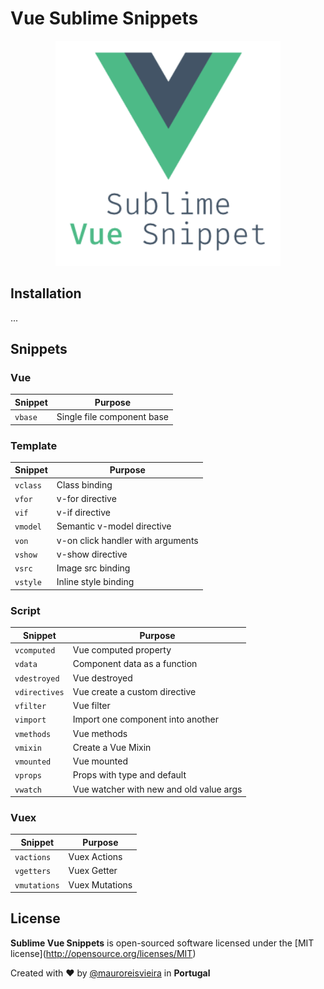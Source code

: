 # Vue Sublime Snippets

<p align="center"><img src="assets/vue-logo.png" width="360"/></p>

## Installation

...


## Snippets

### Vue

| Snippet | Purpose                    |
| ------- | -------------------------- |
| `vbase` | Single file component base |

### Template

| Snippet           | Purpose                             |
| ----------------- | ----------------------------------- |
| `vclass`          | Class binding                       |
| `vfor`            | v-for directive                     |
| `vif`            | v-if directive                     |
| `vmodel`          | Semantic v-model directive          |
| `von`             | v-on click handler with arguments   |
| `vshow`            | v-show directive                     |
| `vsrc`            | Image src binding                   |
| `vstyle`          | Inline style binding                |

### Script

| Snippet          | Purpose                                                                  |
| ---------------- | ------------------------------------------------------------------------ |
| `vcomputed`      | Vue computed property                                                    |
| `vdata`          | Component data as a function                                             |
| `vdestroyed`        | Vue destroyed                                                               |
| `vdirectives`      | Vue create a custom directive                                            |
| `vfilter`        | Vue filter                                                               |
| `vimport`        | Import one component into another                                        |
| `vmethods`        | Vue methods                                                               |
| `vmixin`         | Create a Vue Mixin                                                       |
| `vmounted`        | Vue mounted                                                               |
| `vprops`         | Props with type and default                                              |
| `vwatch`       | Vue watcher with new and old value args                                  |

### Vuex

| Snippet         | Purpose                        |
| --------------- | ------------------------------ |
| `vactions`       | Vuex Actions                    |
| `vgetters`       | Vuex Getter                    |
| `vmutations`     | Vuex Mutations                  |


## License

**Sublime Vue Snippets** is open-sourced software licensed under the \[MIT license\](http://opensource.org/licenses/MIT)

Created with ♥️ by [@mauroreisvieira](https://twitter.com/mauroreisvieira) in **Portugal**
